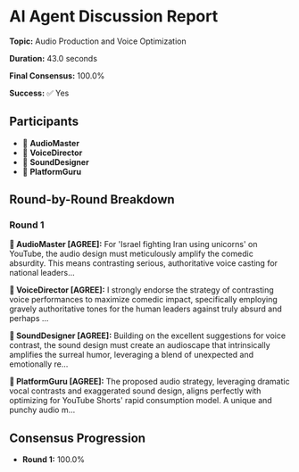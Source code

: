 # AI Agent Discussion Report

**Topic:** Audio Production and Voice Optimization

**Duration:** 43.0 seconds

**Final Consensus:** 100.0%

**Success:** ✅ Yes

## Participants

- 🎵 **AudioMaster**
- 🤖 **VoiceDirector**
- 🤖 **SoundDesigner**
- 🤖 **PlatformGuru**

## Round-by-Round Breakdown

### Round 1

**🎵 AudioMaster [AGREE]:** For 'Israel fighting Iran using unicorns' on YouTube, the audio design must meticulously amplify the comedic absurdity. This means contrasting serious, authoritative voice casting for national leaders...

**🤖 VoiceDirector [AGREE]:** I strongly endorse the strategy of contrasting voice performances to maximize comedic impact, specifically employing gravely authoritative tones for the human leaders against truly absurd and perhaps ...

**🤖 SoundDesigner [AGREE]:** Building on the excellent suggestions for voice contrast, the sound design must create an audioscape that intrinsically amplifies the surreal humor, leveraging a blend of unexpected and emotionally re...

**🤖 PlatformGuru [AGREE]:** The proposed audio strategy, leveraging dramatic vocal contrasts and exaggerated sound design, aligns perfectly with optimizing for YouTube Shorts' rapid consumption model. A unique and punchy audio m...

## Consensus Progression

- **Round 1:** 100.0%
